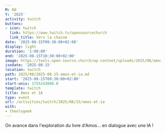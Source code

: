 ```yaml
---
M: 08
Y: '2025'
activity: twitch
buttons:
- icon: twitch
  link: https://www.twitch.tv/opensourcechurch
  link_title: Vers la chaine
date: '2025-08-15T09:30:00+02:00'
display: light
duration: '1:00:00'
end: '2025-08-15T10:30:00+02:00'
image: https://tools.open-source.church/wp-content/uploads/2025/08/amos_square.jpg
isodate: '2025-08-15'
location: twitch
path: 2025/08/2025-08-15-amos-et-ia.md
start: '2025-08-15T09:30:00+02:00'
start-unix: 1755243000.0
template: twitch
title: Amos et IA
type: event
url: /activities/twitch/2025/08/15/amos-et-ia
with:
- theologeek
---
```

On avance dans l'exploration du livre d'Amos… en dialogue avec une IA !